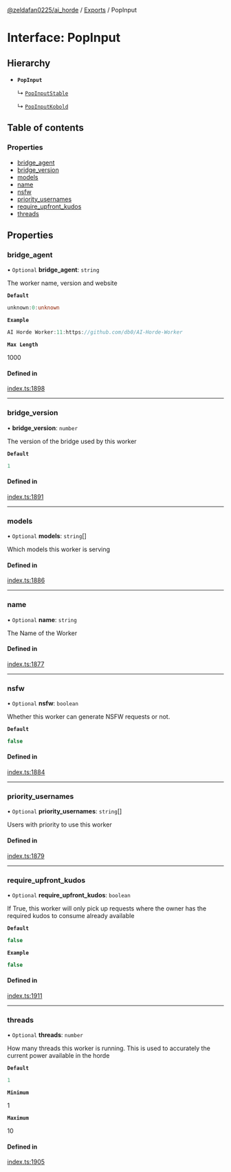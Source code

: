 [@zeldafan0225/ai_horde](../README.md) / [Exports](../modules.md) / PopInput

# Interface: PopInput

## Hierarchy

- **`PopInput`**

  ↳ [`PopInputStable`](PopInputStable.md)

  ↳ [`PopInputKobold`](PopInputKobold.md)

## Table of contents

### Properties

- [bridge\_agent](PopInput.md#bridge_agent)
- [bridge\_version](PopInput.md#bridge_version)
- [models](PopInput.md#models)
- [name](PopInput.md#name)
- [nsfw](PopInput.md#nsfw)
- [priority\_usernames](PopInput.md#priority_usernames)
- [require\_upfront\_kudos](PopInput.md#require_upfront_kudos)
- [threads](PopInput.md#threads)

## Properties

### bridge\_agent

• `Optional` **bridge\_agent**: `string`

The worker name, version and website

**`Default`**

```ts
unknown:0:unknown
```

**`Example`**

```ts
AI Horde Worker:11:https://github.com/db0/AI-Horde-Worker
```

**`Max Length`**

1000

#### Defined in

[index.ts:1898](https://github.com/ZeldaFan0225/ai_horde/blob/d340ba6/index.ts#L1898)

___

### bridge\_version

• **bridge\_version**: `number`

The version of the bridge used by this worker

**`Default`**

```ts
1
```

#### Defined in

[index.ts:1891](https://github.com/ZeldaFan0225/ai_horde/blob/d340ba6/index.ts#L1891)

___

### models

• `Optional` **models**: `string`[]

Which models this worker is serving

#### Defined in

[index.ts:1886](https://github.com/ZeldaFan0225/ai_horde/blob/d340ba6/index.ts#L1886)

___

### name

• `Optional` **name**: `string`

The Name of the Worker

#### Defined in

[index.ts:1877](https://github.com/ZeldaFan0225/ai_horde/blob/d340ba6/index.ts#L1877)

___

### nsfw

• `Optional` **nsfw**: `boolean`

Whether this worker can generate NSFW requests or not.

**`Default`**

```ts
false
```

#### Defined in

[index.ts:1884](https://github.com/ZeldaFan0225/ai_horde/blob/d340ba6/index.ts#L1884)

___

### priority\_usernames

• `Optional` **priority\_usernames**: `string`[]

Users with priority to use this worker

#### Defined in

[index.ts:1879](https://github.com/ZeldaFan0225/ai_horde/blob/d340ba6/index.ts#L1879)

___

### require\_upfront\_kudos

• `Optional` **require\_upfront\_kudos**: `boolean`

If True, this worker will only pick up requests where the owner has the required kudos to consume already available

**`Default`**

```ts
false
```

**`Example`**

```ts
false
```

#### Defined in

[index.ts:1911](https://github.com/ZeldaFan0225/ai_horde/blob/d340ba6/index.ts#L1911)

___

### threads

• `Optional` **threads**: `number`

How many threads this worker is running. This is used to accurately the current power available in the horde

**`Default`**

```ts
1
```

**`Minimum`**

1

**`Maximum`**

10

#### Defined in

[index.ts:1905](https://github.com/ZeldaFan0225/ai_horde/blob/d340ba6/index.ts#L1905)
